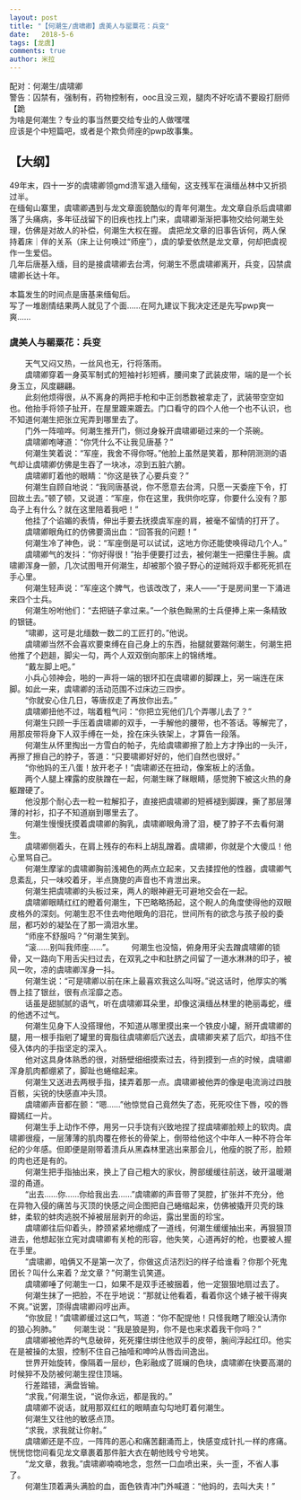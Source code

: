 ```yaml
---
layout: post
title: "【何潮生/虞啸卿】虞美人与罂粟花：兵变"
date:   2018-5-6
tags: [龙虞]
comments: true
author: 米拉
---
```


配对：何潮生/虞啸卿  
警告：囚禁有，强制有，药物控制有，ooc且没三观，腿肉不好吃请不要殴打厨师【跪  
为啥是何潮生？专业的事当然要交给专业的人做嘿嘿  
应该是个中短篇吧，或者是个欺负师座的pwp故事集。  

## 【大纲】  
49年末，四十一岁的虞啸卿领gmd溃军退入缅甸，这支残军在滇缅丛林中又折损过半。  
在缅甸山寨里，虞啸卿遇到与龙文章面貌酷似的青年何潮生。龙文章自杀后虞啸卿落了头痛病，多年征战留下的旧疾也找上门来，虞啸卿渐渐把事物交给何潮生处理，仿佛是对故人的补偿，何潮生大权在握。
虞把龙文章的旧事告诉何，两人保持着床｜伴的关系（床上让何唤过“师座”），虞的挚爱依然是龙文章，何却把虞视作一生爱侣。  
几年后唐基入缅，目的是接虞啸卿去台湾，何潮生不愿虞啸卿离开，兵变，囚禁虞啸卿长达十年。  

本篇发生的时间点是唐基来缅甸后。  
写了一堆剧情结果两人就见了个面……在阿九建议下我决定还是先写pwp爽一爽……　　


### 虞美人与罂粟花：兵变　　

　　天气又闷又热，一丝风也无，行将落雨。  
　　虞啸卿穿着一身英军制式的短袖衬衫短裤，腰间束了武装皮带，端的是一个长身玉立，风度翩翩。  
　　此刻他烦得很，从不离身的两把手枪和中正剑悉数被拿走了，武装带空空如也。他抬手将领子扯开，在屋里踱来踱去。门口看守的四个人他一个也不认识，也不知道何潮生把张立宪弄到哪里去了。  
　　门外一阵喧哗。何潮生推开门，侧过身躲开虞啸卿砸过来的一个茶碗。  
　　虞啸卿咆哮道：“你凭什么不让我见唐基？”  
　　何潮生笑着说：“军座，我舍不得你呀。”他脸上虽然是笑着，那种阴测测的语气却让虞啸卿仿佛是生吞了一块冰，凉到五脏六腑。  
　　虞啸卿盯着他的眼睛：“你这是铁了心要兵变？”  
　　何潮生自顾自地说：“我同唐基说，你不愿意去台湾，只愿一天委座下令，打回故土去。”顿了顿，又说道：“军座，你在这里，我供你吃穿，你要什么没有？那岛子上有什么？就在这里陪着我吧！”  
　　他挂了个谄媚的表情，伸出手要去抚摸虞军座的肩，被毫不留情的打开了。  
　　虞啸卿眼角红的仿佛要滴出血：“回答我的问题！”  
　　何潮生冷了神色，说：“军座倒是可以试试，这地方你还能使唤得动几个人。”  
　　虞啸卿气的发抖：“你好得很！”抬手便要打过去，被何潮生一把攥住手腕。虞啸卿浑身一颤，几次试图甩开何潮生，却被那个狼子野心的逆贼将双手都死死抓在手心里。  
　　何潮生轻声说：“军座这个脾气，也该改改了，来人——”于是房间里一下涌进来四个士兵。  
　　何潮生吩咐他们：“去把链子拿过来。”一个肤色黝黑的士兵便捧上来一条精致的银链。  
　　“啸卿，这可是北缅数一数二的工匠打的。”他说。  
　　虞啸卿当然不会喜欢要束缚在自己身上的东西，抬腿就要踹何潮生，何潮生把他推了个趔趄，脚尖一勾，两个人双双倒向那床上的锦绣堆。  
　　“戴左脚上吧。”  
　　小兵心领神会，啪的一声将一端的银环扣在虞啸卿的脚踝上，另一端连在床脚。如此一来，虞啸卿的活动范围不过床边三四步。  
　　“你就安心住几日，等唐叔走了再放你出去。”  
　　虞啸卿扭他不过，喘着粗气问：“你把立宪他们几个弄哪儿去了？”  
　　何潮生只顾一手压着虞啸卿的双手，一手解他的腰带，也不答话。等解完了，用那皮带将身下人双手缚在一处，拴在床头铁架上，才算告一段落。  
　　何潮生从怀里掏出一方雪白的帕子，先给虞啸卿擦了脸上方才挣出的一头汗，再擦了擦自己的脖子，答道：“只要啸卿好好的，他们自然也很好。”  
　　“你他妈的王八蛋！放开老子！”虞啸卿还在扭动，像案板上的活鱼。  
　　两个人腿上裸露的皮肤蹭在一起，何潮生眯了眯眼睛，感觉胯下被这火热的身躯蹭硬了。  
　　他没那个耐心去一粒一粒解扣子，直接把虞啸卿的短裤褪到脚踝，撕了那层薄薄的衬衫，扣子不知道崩到哪里去了。  
　　何潮生慢慢抚摸着虞啸卿的胸乳，虞啸卿眼角滑了泪，梗了脖子不去看何潮生。  
　　虞啸卿侧着头，在肩上残存的布料上胡乱蹭着。虞啸卿，你就是个大傻瓜！他心里骂自己。  
　　何潮生摩挲的虞啸卿胸前浅褐色的两点立起来，又去揉捏他的性器，虞啸卿气息紊乱，只一味咬着牙，半点旖旎的声音也不肯泄出来。  
　　何潮生把虞啸卿的头板过来，两人的眼神避无可避地交会在一起。  
　　虞啸卿眼睛红红的瞪着何潮生，下巴略略扬起，这个睨人的角度使得他的双眼皮格外的深刻。何潮生忍不住去吻他眼角的泪花，世间所有的欲念与孩子般的委屈，都巧妙的凝坠在了那一滴泪水里。  
　　“师座不舒服吗？”何潮生笑到。  
　　“滚……别叫我师座……”。
　　何潮生也没恼，俯身用牙尖去蹭虞啸卿的锁骨，又一路向下用舌尖扫过去，在双乳之中和肚脐之间留了一道水淋淋的印子，被风一吹，凉的虞啸卿浑身一抖。  
　　何潮生说：“可是啸卿以前在床上最喜欢我这么叫呀。”说这话时，他厚实的嘴唇上挂了银丝，很有点淫靡之态。  
　　话虽是甜腻腻的语气，听在虞啸卿耳朵里，却像这滇缅丛林里的艳丽毒蛇，缠的他透不过气。  
　　何潮生见身下人没搭理他，不知道从哪里摸出来一个铁皮小罐，掰开虞啸卿的腿，用一根手指剜了罐里的膏脂往虞啸卿后穴送去，虞啸卿夹紧了后穴，却挡不住侵入体内的手指坚定的深入。  
　　他对这具身体熟悉的很，对肠壁细细摸索过去，待到摸到一点的时候，虞啸卿浑身肌肉都绷紧了，脚趾也蜷缩起来。  
　　何潮生又送进去两根手指，揉弄着那一点。虞啸卿被他弄的像是电流淌过四肢百骸，尖锐的快感直冲头顶。  
　　虞啸卿声音都在颤：“嗯……”他惊觉自己竟然失了态，死死咬住下唇，咬的唇瓣嫣红一片。  
　　何潮生手上动作不停，用另一只手饶有兴致地捏了捏虞啸卿脸颊上的软肉。虞啸卿很瘦，一层薄薄的肌肉覆在修长的骨架上，倒带给他这个中年人一种不符合年纪的少年感。但即便是刚带着溃兵从黑森林里逃出来那会儿，他瘦的脱了形，脸颊的肉也还是有的。    
　　何潮生把手指抽出来，换上了自己粗大的家伙，胯部缓缓往前送，破开温暖潮湿的甬道。  
　　“出去……你……你给我出去……”虞啸卿的声音带了哭腔，扩张并不充分，他在异物入侵的痛苦与灭顶的快感之间企图把自己蜷缩起来，仿佛被撬开贝壳的珠蚌，柔软的蚌肉逃脱不掉被层层剥开的命运，露出里面的珍宝。  
　　虞啸卿往后仰着头，脖颈紧紧地绷成了一道线，何潮生缓缓抽出来，再狠狠顶进去，他想起张立宪对虞啸卿有关枪的形容，他失笑，心道再好的枪，也要被人握在手里。  
　　“虞啸卿，咱俩又不是第一次了，你做这贞洁烈妇的样子给谁看？你那个死鬼团长？叫什么来着？龙文章？”何潮生讥笑道。  
　　虞啸卿唾了何潮生一口，如果不是双手还被捆着，他一定狠狠地扇过去了。  
　　何潮生抹了一把脸，不在乎地说：“那就让他看着，看着你这个婊子被干得爽不爽。”说罢，顶得虞啸卿闷哼出声。  
　　“你放屁！”虞啸卿缓过这口气，骂道：“你不配提他！只怪我瞎了眼没认清你的狼心狗肺。” 
　　何潮生说：“我是狼是狗，你不是也来求着我干你吗？”  
　　虞啸卿被他弄的气息破碎，死死攥住绑住他双手的皮带，腕间浮起红印。他实在是被操的太狠，控制不住自己抽噎和呻吟从唇齿间逸出。  
　　世界开始旋转，像隔着一层纱，色彩融成了斑斓的色块，虞啸卿在快要高潮的时候猝不及防被何潮生捏住顶端。  
　　行差踏错，满盘皆输。  
　　“求我，”何潮生说，“说你永远，都是我的。”  
　　虞啸卿不说话，就用那双红红的眼睛直勾勾地盯着何潮生。  
　　何潮生又往他的敏感点顶。  
　　“求我，求我就让你射。”  
　　虞啸卿还是不应，一阵阵的恶心和痛苦翻涌而上，快感变成针扎一样的疼痛。恍恍惚惚间看见龙文章裹着那件脏大衣在朝他贱兮兮地笑。  
　　“龙文章，救我。”虞啸卿喃喃地念，忽然一口血喷出来，头一歪，不省人事了。  
　　何潮生顶着满头满脸的血，面色铁青冲门外喊道：“他妈的，去叫大夫！”  



